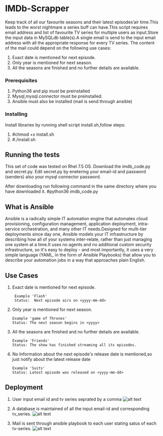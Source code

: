 # IMDb-Scrapper

Keep track of all our favourite seasons and their latest episodes’air time.This leads to the worst nightmare a series buff can have.This script requires email address and list of favourite TV series for multiple users as input.Store the input data in MySQLdb table(s).A single email is send to the input email address with all the appropriate response for every TV series. The content of the mail could depend on the following use cases:
  1. Exact date is mentioned for next episode.
  2. Only year is mentioned for next season.
  3. All the seasons are finished and no further details are available.

### Prerequisites

1. Python36 and pip must be preinstalled
2. Mysql,mysql.connector must be preinstalled.
3. Ansible must also be installed (mail is send through ansible)

### Installing
Install libraries by running shell script install.sh,follow steps:
  1. #chmod +x install.sh
  2. #./install.sh


## Running the tests

  This set of code was tested on Rhel 7.5 OS.
  Download the imdb_code.py and secret.py.
  Edit secret.py by enetering your email-id and password (senders) also your mysql connector password.

  After downloading run following command in the same directory where you have downloaded it.
    #python36 imdb_code.py

## What is Ansible
Ansible is a radically simple IT automation engine that automates cloud provisioning, configuration management, application deployment, intra-service orchestration, and many other IT needs.Designed for multi-tier deployments since day one, Ansible models your IT infrastructure by describing how all of your systems inter-relate, rather than just managing one system at a time.It uses no agents and no additional custom security infrastructure, so it's easy to deploy - and most importantly, it uses a very simple language (YAML, in the form of Ansible Playbooks) that allow you to describe your automation jobs in a way that approaches plain English.


## Use Cases

1. Exact date is mentioned for next episode.
   ```
    Example 'Flash'
    Status:  Next episode airs on <yyyy-mm-dd>
    ```
2. Only year is mentioned for next season.
    ```
    Example 'game of Thrones'
    Status: The next season begins in <yyyy>
    ```
3. All the seasons are finished and no further details are available.
    ```
    Example 'Friends'
    Status: The show has finished streaming all its episodes.
    ```
4. No Information about the next episode's release date is mentioned,so just notify about the latest release date
    ```
    Example 'Suits'
    Status: Latest episode was released on <yyyy-mm-dd>
    ```

## Deployment
1. User input email id and tv series seprated by a comma
![alt text](https://github.com/ayu-gupta/IMDb-Scrapper/blob/master/input%20prompt.jpg)

2. A database is maintained of all the input email-id and corresponding tv_series.
![alt text](https://github.com/ayu-gupta/IMDb-Scrapper/blob/master/input_data%20.jpg)

3. Mail is sent through ansible playbook to each user stating satus of each tv-series.
![alt text](https://github.com/ayu-gupta/IMDb-Scrapper/blob/master/mail%20output.jpg)


